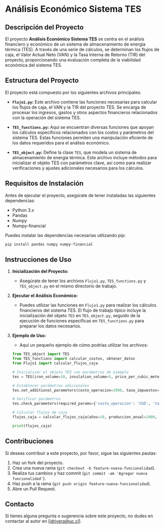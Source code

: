 
# Análisis Económico Sistema TES

## Descripción del Proyecto

El proyecto **Análisis Económico Sistema TES** se centra en el análisis financiero y económico de un sistema de almacenamiento de energía térmica (TES). A través de una serie de cálculos, se determinan los flujos de caja, el Valor Actual Neto (VAN) y la Tasa Interna de Retorno (TIR) del proyecto, proporcionando una evaluación completa de la viabilidad económica del sistema TES.

## Estructura del Proyecto

El proyecto está compuesto por los siguientes archivos principales:

- **`Flujo1.py`:** Este archivo contiene las funciones necesarias para calcular los flujos de caja, el VAN y la TIR del proyecto TES. Se encarga de procesar los ingresos, gastos y otros aspectos financieros relacionados con la operación del sistema TES.

- **`TES_functions.py`:** Aquí se encuentran diversas funciones que apoyan los cálculos específicos relacionados con los costos y parámetros del sistema TES. Estas funciones permiten una manipulación eficiente de los datos requeridos para el análisis económico.

- **`TES_object.py`:** Define la clase `TES`, que modela un sistema de almacenamiento de energía térmica. Este archivo incluye métodos para inicializar el objeto TES con parámetros clave, así como para realizar verificaciones y ajustes adicionales necesarios para los cálculos.

## Requisitos de Instalación

Antes de ejecutar el proyecto, asegúrate de tener instaladas las siguientes dependencias:

- Python 3.x
- Pandas
- Numpy
- Numpy-financial

Puedes instalar las dependencias necesarias utilizando pip:

```bash
pip install pandas numpy numpy-financial
```

## Instrucciones de Uso

1. **Inicialización del Proyecto:**
   - Asegúrate de tener los archivos `Flujo1.py`, `TES_functions.py` y `TES_object.py` en el mismo directorio de trabajo.

2. **Ejecutar el Análisis Económico:**
   - Puedes utilizar las funciones en `Flujo1.py` para realizar los cálculos financieros del sistema TES. El flujo de trabajo típico incluye la inicialización del objeto `TES` en `TES_object.py`, seguido de la ejecución de funciones específicas en `TES_functions.py` para preparar los datos necesarios.

3. **Ejemplo de Uso:**
   - Aquí un pequeño ejemplo de cómo podrías utilizar los archivos:

   ```python
   from TES_object import TES
   from TES_functions import calcular_costos, obtener_datos
   from Flujo1 import calcular_flujos_caja

   # Inicializar el objeto TES con parámetros de ejemplo
   tes = TES(iron_volume=10, insulation_volume=5, price_per_cubic_meter_iron=100, price_per_cubic_meter_insulation=50, components=[('Component1', 20, 3)])

   # Establecer parámetros adicionales
   tes.set_additional_parameters(costo_operacion=2000, tasa_impuestos=0.3)

   # Verificar parámetros
   tes.check_parameters(required_params={'costo_operacion': 'USD', 'tasa_impuestos': '%'})

   # Calcular flujos de caja
   flujos_caja = calcular_flujos_caja(años=10, produccion_anual=1000, precio_energia=0.2, ...)

   print(flujos_caja)
   ```

## Contribuciones

Si deseas contribuir a este proyecto, por favor, sigue las siguientes pautas:

1. Haz un fork del proyecto.
2. Crea una nueva rama (`git checkout -b feature-nueva-funcionalidad`).
3. Realiza tus cambios y haz commit (`git commit -am 'Agregar nueva funcionalidad'`).
4. Haz push a la rama (`git push origin feature-nueva-funcionalidad`).
5. Abre un Pull Request.


## Contacto

Si tienes alguna pregunta o sugerencia sobre este proyecto, no dudes en contactar al autor en [idrivera@uc.cl].

